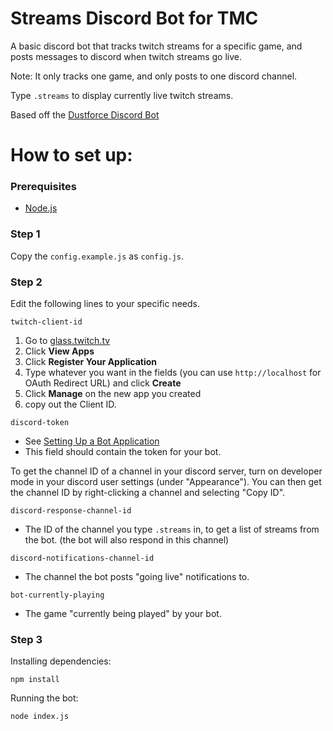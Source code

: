# Streams Discord Bot for TMC

A basic discord bot that tracks twitch streams for a specific game, and posts messages to discord when twitch streams go live.

Note: It only tracks one game, and only posts to one discord channel.

Type `.streams` to display currently live twitch streams.

Based off the [Dustforce Discord Bot](https://github.com/Joel4558/Dustforce-discord)

# How to set up:

### Prerequisites

* [Node.js](https://nodejs.org/)

### Step 1
Copy the `config.example.js` as `config.js`. 

### Step 2
Edit the following lines to your specific needs.

`twitch-client-id`
  1. Go to [glass.twitch.tv](https://glass.twitch.tv/login)
  2. Click **View Apps**
  3. Click **Register Your Application**
  4. Type whatever you want in the fields (you can use `http://localhost` for OAuth Redirect URL) and click **Create**
  5. Click **Manage** on the new app you created
  6. copy out the Client ID.

`discord-token`
  * See [Setting Up a Bot Application](https://discordjs.guide/#/preparations/setting-up-a-bot-application)
  * This field should contain the token for your bot.

To get the channel ID of a channel in your discord server, turn on developer mode in your discord user settings (under "Appearance"). You can then get the channel ID by right-clicking a channel and selecting "Copy ID".

`discord-response-channel-id`
  * The ID of the channel you type `.streams` in, to get a list of streams from the bot. (the bot will also respond in this channel)

`discord-notifications-channel-id`
  * The channel the bot posts "going live" notifications to.

`bot-currently-playing`
  * The game "currently being played" by your bot.

### Step 3

Installing dependencies:
```
npm install
```

Running the bot:
```
node index.js
```
